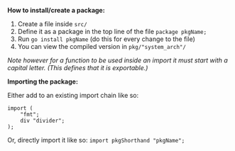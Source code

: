 **How to install/create a package:**

 1. Create a file inside `src/`
 2. Define it as a package in the top line of the file `package pkgName;`
 3. Run `go install pkgName` (do this for every change to the file)
 4. You can view the compiled version in `pkg/"system_arch"/`

*Note however for a function to be used inside an import it must start with a capital letter. (This defines that it is exportable.)*

**Importing the package:**

 Either add to an existing import chain like so:

    import (
		"fmt";
		div "divider";
	);

Or, directly import it like so: `import pkgShorthand "pkgName";`